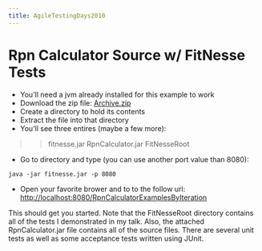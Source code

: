 ```yaml
---
title: AgileTestingDays2010
---
```

# Rpn Calculator Source w/ FitNesse Tests

* You'll need a jvm already installed for this example to work
* Download the zip file: [Archive.zip](http://schuchert.wikispaces.com/file/view/Archive.zip)
* Create a directory to hold its contents
* Extract the file into that directory
* You'll see three entires (maybe a few more):
>> fitnesse.jar
>> RpnCalculator.jar
>> FitNesseRoot
* Go to directory and type (you can use another port value than 8080):
```
java -jar fitnesse.jar -p 8080
```
* Open your favorite brower and to to the follow url: <http://localhost:8080/RpnCalculatorExamplesByIteration>

This should get you started. Note that the FitNesseRoot directory contains all of the tests I demonstrated in my talk. Also, the attached RpnCalculator.jar file contains all of the source files. There are several unit tests as well as some acceptance tests written using JUnit.